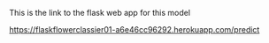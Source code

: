 This is the link to the flask web app for this model

https://flaskflowerclassier01-a6e46cc96292.herokuapp.com/predict
